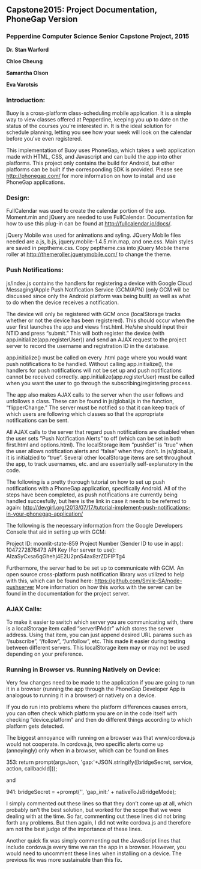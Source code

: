## Capstone2015: Project Documentation, PhoneGap Version
### Pepperdine Computer Science Senior Capstone Project, 2015
**Dr. Stan Warford** 

**Chloe Cheung**

**Samantha Olson**

**Eva Varotsis**


### Introduction:
Buoy is a cross-platform class-scheduling mobile application. It is a simple way to view classes offered at Pepperdine, keeping you up to date on the status of the courses you're interested in. It is the ideal solution for schedule planning, letting you see how your week will look on the calendar before you've even registered.

This implementation of Buoy uses PhoneGap, which takes a web application made with HTML, CSS, and Javascript and can build the app into other platforms. This project only contains the build for Android, but other platforms can be built if the corresponding SDK is provided. Please see http://phonegap.com/ for more information on how to install and use PhoneGap applications.

### Design:
FullCalendar was used to create the calendar portion of the app. Moment.min and jQuery are needed to use FullCalendar. Documentation for how to use this plug-in can be found at http://fullcalendar.io/docs/.

jQuery Mobile was used for animations and syling. JQuery Mobile files needed are a.js, b.js, jquery.mobile-1.4.5.min.map, and one.css. Main styles are saved in peptheme.css. Copy peptheme.css into jQuery Mobile theme roller at http://themeroller.jquerymobile.com/ to change the theme.

### Push Notifications:
js/index.js contains the handlers for registering a device with Google Cloud Messaging/Apple Push Notification Service (GCM/APN) (only GCM will be discussed since only the Android platform was being built) as well as what to do when the device receives a notification.

The device will only be registered with GCM once (localStorage tracks whether or not the device has been registered). This should occur when the user first launches the app and views first.html. He/she should input their NTID and press “submit.” This will both register the device (with app.initialize(app.registerUser)) and send an AJAX request to the project server to record the username and registration ID in the database.

app.initialize() must be called on every .html page where you would want push notifications to be handled. Without calling app.initialize(), the handlers for push notifications will not be set up and push notifications cannot be received correctly. app.initialize(app.registerUser) must be called when you want the user to go through the subscribing/registering process.

The app also makes AJAX calls to the server when the user follows and unfollows a class. These can be found in js/global.js in the function, “flipperChange.” The server must be notified so that it can keep track of which users are following which classes so that the appropriate notifications can be sent.

All AJAX calls to the server that regard push notifications are disabled when the user sets “Push Notification Alerts” to off (which can be set in both first.html and options.html). The localStorage item “pushSet” is “true” when the user allows notification alerts and “false” when they don’t. In js/global.js, it is initialzied to “true”. Several other localStorage items are set throughout the app, to track usernames, etc. and are essentially self-explanatory in the code.

The following is a pretty thorough tutorial on how to set up push notifications with a PhoneGap application, specifically Android. All of the steps have been completed, as push notifications are currently being handled succesfully, but here is the link in case it needs to be referred to again:
http://devgirl.org/2013/07/17/tutorial-implement-push-notifications-in-your-phonegap-application/

The following is the necessary information from the Google Developers Console that aid in setting up with GCM:

Project ID: moonlit-state-859
Project Number (Sender ID to use in app): 1047272876473
API Key (For server to use): AIzaSyCxsa6qGhehj4E2U2pnS4ax8zrZDFIPTg4

Furthermore, the server had to be set up to communicate with GCM. An open source cross-platform push notification library was utilized to help with this, which can be found here:
https://github.com/Smile-SA/node-pushserver
More information on how this works with the server can be found in the documentation for the project server.

### AJAX Calls:
To make it easier to switch which server you are communicating with, there is a localStorage item called “serverIPAddr” which stores the server address. Using that item, you can just append desired URL params such as “/subscribe”, “/follow”, “/unfollow”, etc.
This made it easier during testing between different servers. This localStorage item may or may not be used depending on your preference.

### Running in Browser vs. Running Natively on Device:
Very few changes need to be made to the application if you are going to run it in a browser (running the app through the PhoneGap Developer App is analogous to running it in a browser) or natively on a device.

If you do run into problems where the platform differences causes errors, you can often check which platform you are on in the code itself with checking “device.platform” and then do different things according to which platform gets detected.

The biggest annoyance with running on a browser was that www/cordova.js would not cooperate. In cordova.js, two specific alerts come up (annoyingly) only when in a browser, which can be found on lines

353: return prompt(argsJson, 'gap:'+JSON.stringify([bridgeSecret, service, action, callbackId]));

and

941: bridgeSecret = +prompt('', 'gap_init:' + nativeToJsBridgeMode);

I simply commented out these lines so that they don’t come up at all, which probably isn’t the best solution, but worked for the scope that we were dealing with at the time. So far, commenting out these lines did not bring forth any problems. But then again, I did not write cordova.js and therefore am not the best judge of the importance of these lines.

Another quick fix was simply commenting out the JavaScript lines that include cordova.js every time we ran the app in a browser. However, you would need to uncomment these lines when installing on a device. The previous fix was more sustainable than this fix.
